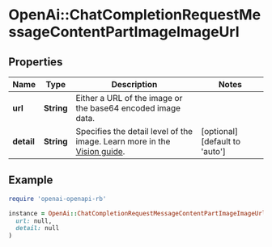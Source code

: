 # OpenAi::ChatCompletionRequestMessageContentPartImageImageUrl

## Properties

| Name | Type | Description | Notes |
| ---- | ---- | ----------- | ----- |
| **url** | **String** | Either a URL of the image or the base64 encoded image data. |  |
| **detail** | **String** | Specifies the detail level of the image. Learn more in the [Vision guide](/docs/guides/vision/low-or-high-fidelity-image-understanding). | [optional][default to &#39;auto&#39;] |

## Example

```ruby
require 'openai-openapi-rb'

instance = OpenAi::ChatCompletionRequestMessageContentPartImageImageUrl.new(
  url: null,
  detail: null
)
```

